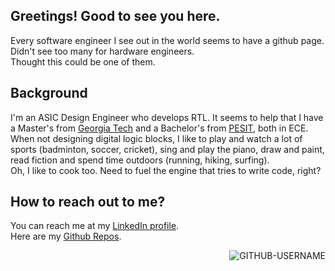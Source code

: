 ## Greetings! Good to see you here.
Every software engineer I see out in the world seems to have a github page.
Didn't see too many for hardware engineers.<br />
Thought this could be one of them.

## Background
I'm an ASIC Design Engineer who develops RTL.
It seems to help that I have a Master's from [Georgia Tech](https://www.gatech.edu/) and a Bachelor's from [PESIT](https://www.pes.edu/), both in ECE.
When not designing digital logic blocks, I like to play and watch a lot of sports (badminton, soccer, cricket), sing and play the piano, draw and paint, read fiction and spend time outdoors (running, hiking, surfing).<br />
Oh, I like to cook too. Need to fuel the engine that tries to write code, right?

## How to reach out to me?
You can reach me at my [LinkedIn profile](https://www.linkedin.com/in/akarshnkolekar/).<br />
Here are my [Github Repos](https://github.com/AkarshNKolekar).
<p align="right"> <img src="https://komarev.com/ghpvc/?username=GITHUB-USERNAME&label=Profile%20views&color=00aaaa&style=flat" alt="GITHUB-USERNAME" /> </p>
